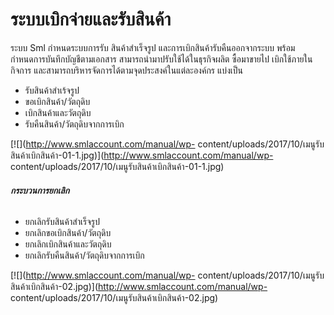 # ระบบเบิกจ่ายและรับสินค้า

ระบบ Sml กำหนดระบบการรับ สินค้าสำเร็จรูป และการเบิกสินค้ารับคืนออกจากระบบ
พร้อมกำหนดการบันทึกบัญชีตามเอกสาร สามารถนำมาปรับใช้ได้ในธุรกิจผลิต ซื้อมาขายไป
เบิกใช้ภายในกิจการ และสามารถบริหารจัดการได้ตามจุดประสงค์ในแต่ละองค์กร แบ่งเป็น

  * รับสินค้าสำเร้จรูป
  * ขอเบิกสินค้า/วัตถุดิบ
  * เบิกสินค้าและวัตถุดิบ
  * รับคืนสินค้า/วัตถุดิบจากการเบิก

[![](http://www.smlaccount.com/manual/wp-
content/uploads/2017/10/เมนูรับสินค้าเบิกสินค้า-01-1.jpg)](http://www.smlaccount.com/manual/wp-
content/uploads/2017/10/เมนูรับสินค้าเบิกสินค้า-01-1.jpg)

###### **กระบวนการยกเลิก**

  * ยกเลิกรับสินค้าสำเร็จรูป
  * ยกเลิกขอเบิกสินค้า/วัตถุดิบ
  * ยกเลิกเบิกสินค้าและวัตถุดิบ
  * ยกเลิกรับคืนสินค้า/วัตถุดิบจากการเบิก

[![](http://www.smlaccount.com/manual/wp-
content/uploads/2017/10/เมนูรับสินค้าเบิกสินค้า-02.jpg)](http://www.smlaccount.com/manual/wp-
content/uploads/2017/10/เมนูรับสินค้าเบิกสินค้า-02.jpg)



